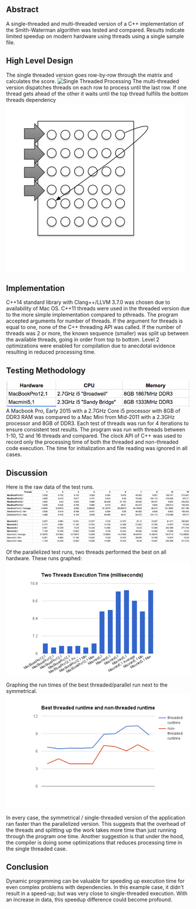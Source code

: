 ## Abstract
A single-threaded and multi-threaded version of a C++ implementation of the Smith-Waterman algorithm was tested and compared.  Results indicate limited speedup on modern hardware using threads using a single sample file.

## High Level Design
The single threaded version goes row-by-row through the matrix and calculates the score.
![Single Threaded Processing](https://raw.githubusercontent.com/bvanderhaar/sequence-alignment/master/docs/sequental-matrix-processing.png)
The multi-threaded version dispatches threads on each row to process until the last row.  If one thread gets ahead of the other it waits until the top thread fulfills the bottom threads dependency
![Multiple Threaded Processing](https://raw.githubusercontent.com/bvanderhaar/sequence-alignment/master/docs/parallel-matrix-processing.png)

## Implementation
C++14 standard library with Clang++/LLVM 3.7.0 was chosen due to availability of Mac OS.  C++11 threads were used in the threaded version due to the more simple implementation compared to pthreads.  The program accepted arguments for number of threads.  If the argument for threads is equal to one, none of the C++ threading API was called.  If the number of threads was 2 or more, the known sequence (smaller) was split up between the available threads, going in order from top to bottom.  Level 2 optimizations were enabled for compilation due to anecdotal evidence resulting in reduced processing time.

## Testing Methodology
![Table of Hardware](https://raw.githubusercontent.com/bvanderhaar/sequence-alignment/master/docs/hardware-table.png)
A Macbook Pro, Early 2015 with a 2.7GHz Core i5 processor with 8GB of DDR3 RAM was compared to a Mac Mini from Mid-2011 with a 2.3GHz processor and 8GB of DDR3.  Each test of threads was run for 4 iterations to ensure consistent test results.  The program was run with threads between 1-10, 12 and 16 threads and compared.  The clock API of C++ was used to record only the processing time of both the threaded and non-threaded code execution.  The time for initialization and file reading was ignored in all cases.  

## Discussion
Here is the raw data of the test runs.
![Raw Data](https://raw.githubusercontent.com/bvanderhaar/sequence-alignment/master/docs/raw-data.png)

Of the parallelized test runs, two threads performed the best on all hardware.  These runs graphed:
![Two threads execution time](https://raw.githubusercontent.com/bvanderhaar/sequence-alignment/master/docs/two-threads-execution-time.png)

Graphing the run times of the best threaded/parallel run next to the symmetrical.
![Threaded non threaded compare](https://raw.githubusercontent.com/bvanderhaar/sequence-alignment/master/docs/threaded-non-threaded-compare.png)

In every case, the symmetrical / single-threaded version of the application ran faster than the parallelized version.  This suggests that the overhead of the threads and splitting up the work takes more time than just running through the program one time.  Another suggestion is that under the hood, the compiler is doing some optimizations that reduces processing time in the single threaded case.

## Conclusion
Dynamic programming can be valuable for speeding up execution time for even complex problems with dependencies.  In this example case, it didn't result in a speed-up; but was very close to single-threaded execution.  With an increase in data, this speedup difference could become profound.
